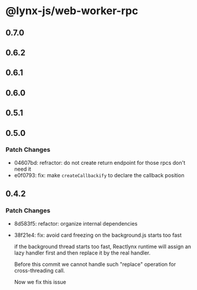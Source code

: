 # @lynx-js/web-worker-rpc

## 0.7.0

## 0.6.2

## 0.6.1

## 0.6.0

## 0.5.1

## 0.5.0

### Patch Changes

- 04607bd: refractor: do not create return endpoint for those rpcs don't need it
- e0f0793: fix: make `createCallbackify` to declare the callback position

## 0.4.2

### Patch Changes

- 8d583f5: refactor: organize internal dependencies
- 38f21e4: fix: avoid card freezing on the background.js starts too fast

  if the background thread starts too fast, Reactlynx runtime will assign an lazy handler first and then replace it by the real handler.

  Before this commit we cannot handle such "replace" operation for cross-threading call.

  Now we fix this issue
